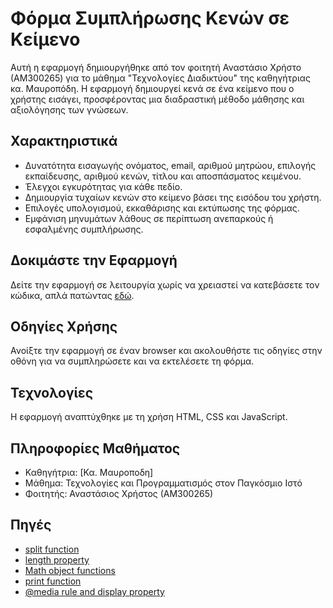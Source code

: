 # Φόρμα Συμπλήρωσης Κενών σε Κείμενο

Αυτή η εφαρμογή δημιουργήθηκε από τον φοιτητή Αναστάσιο Χρήστο (ΑΜ300265) για το μάθημα "Τεχνολογίες Διαδικτύου" της καθηγήτριας κα. Μαυροπόδη. 
Η εφαρμογή δημιουργεί κενά σε ένα κείμενο που ο χρήστης εισάγει, προσφέροντας μια διαδραστική μέθοδο μάθησης και αξιολόγησης των γνώσεων.

## Χαρακτηριστικά

- Δυνατότητα εισαγωγής ονόματος, email, αριθμού μητρώου, επιλογής εκπαίδευσης, αριθμού κενών, τίτλου και αποσπάσματος κειμένου.
- Έλεγχοι εγκυρότητας για κάθε πεδίο.
- Δημιουργία τυχαίων κενών στο κείμενο βάσει της εισόδου του χρήστη.
- Επιλογές υπολογισμού, εκκαθάρισης και εκτύπωσης της φόρμας.
- Εμφάνιση μηνυμάτων λάθους σε περίπτωση ανεπαρκούς ή εσφαλμένης συμπλήρωσης.

## Δοκιμάστε την Εφαρμογή

Δείτε την εφαρμογή σε λειτουργία χωρίς να χρειαστεί να κατεβάσετε τον κώδικα, απλά πατώντας [εδώ](https://gleaming-sundae-7a0513.netlify.app/).

## Οδηγίες Χρήσης

Ανοίξτε την εφαρμογή σε έναν browser και ακολουθήστε τις οδηγίες στην οθόνη για να συμπληρώσετε και να εκτελέσετε τη φόρμα.

## Τεχνολογίες

Η εφαρμογή αναπτύχθηκε με τη χρήση HTML, CSS και JavaScript.

## Πληροφορίες Μαθήματος

- Καθηγήτρια: [Κα. Μαυροποδη]
- Μάθημα: Τεχνολογίες και Προγραμματισμός στον Παγκόσμιο Ιστό
- Φοιτητής: Αναστάσιος Χρήστος (ΑΜ300265)

## Πηγές

- [split function](https://www.w3schools.com/jsref/jsref_split.asp)
- [length property](https://www.w3schools.com/jsref/jsref_length_string.asp)
- [Math object functions](https://www.w3schools.com/js/js_math.asp)
- [print function](https://www.w3schools.com/jsref/met_win_print.asp)
- [@media rule and display property](https://www.w3schools.com/css/css3_mediaqueries.asp)


